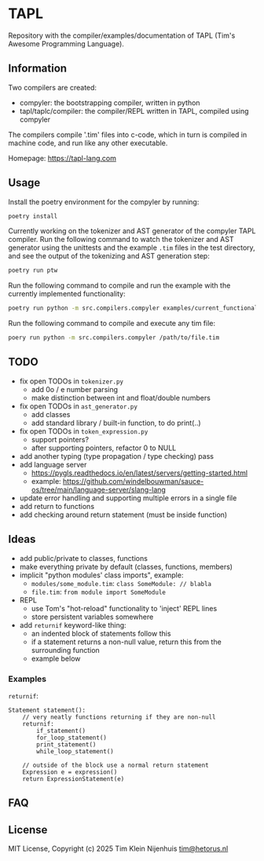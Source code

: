 # TAPL

Repository with the compiler/examples/documentation of TAPL (Tim's Awesome Programming Language).

## Information

Two compilers are created:

- compyler: the bootstrapping compiler, written in python
- tapl/taplc/compiler: the compiler/REPL written in TAPL, compiled using compyler

The compilers compile '.tim' files into c-code, which in turn is compiled in machine code, and run like any other executable.

Homepage: https://tapl-lang.com

## Usage

Install the poetry environment for the compyler by running:

```bash
poetry install
```

Currently working on the tokenizer and AST generator of the compyler TAPL compiler.
Run the following command to watch the tokenizer and AST generator using the unittests and the example `.tim` files in the test directory, and see the output of the tokenizing and AST generation step:

```bash
poetry run ptw
```

Run the following command to compile and run the example with the currently implemented functionality:

```bash
poetry run python -m src.compilers.compyler examples/current_functionality.tim
```

Run the following command to compile and execute any tim file:

```bash
poery run python -m src.compilers.compyler /path/to/file.tim
```

## TODO

- fix open TODOs in `tokenizer.py`
  - add 0o / e number parsing
  - make distinction between int and float/double numbers
- fix open TODOs in `ast_generator.py`
  - add classes
  - add standard library / built-in function, to do print(..)
- fix open TODOs in `token_expression.py`
  - support pointers?
  - after supporting pointers, refactor 0 to NULL
- add another typing (type propagation / type checking) pass
- add language server
  - https://pygls.readthedocs.io/en/latest/servers/getting-started.html
  - example: https://github.com/windelbouwman/sauce-os/tree/main/language-server/slang-lang
- update error handling and supporting multiple errors in a single file
- add return to functions
- add checking around return statement (must be inside function)

## Ideas

- add public/private to classes, functions
- make everything private by default (classes, functions, members)
- implicit "python modules' class imports", example:
  - `modules/some_module.tim`: `class SomeModule: // blabla`
  - `file.tim`: `from module import SomeModule`
- REPL
  - use Tom's "hot-reload" functionality to 'inject' REPL lines
  - store persistent variables somewhere
- add `returnif` keyword-like thing:
  - an indented block of statements follow this
  - if a statement returns a non-null value, return this from the surrounding function
  - example below

### Examples

`returnif`:

```
Statement statement():
    // very neatly functions returning if they are non-null
    returnif:
        if_statement()
        for_loop_statement()
        print_statement()
        while_loop_statement()

    // outside of the block use a normal return statement
    Expression e = expression()
    return ExpressionStatement(e)
```

## FAQ

## License

MIT License, Copyright (c) 2025 Tim Klein Nijenhuis <tim@hetorus.nl>
